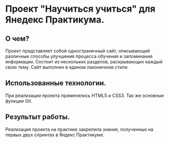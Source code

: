 # Проект "Научиться учиться" для Янедекс Практикума.

## О чем?
  Проект представляет собой одностраничный сайт, описывающий различные способы улучшения процесса обучения и запоминания информации. 
Состоит из нескольких разделов, раскрывающих каждый свою тему. Сайт выполнен в едином лаконичном стиле.

## Использованные технологии. 
  При реализации проекта применялись HTML5 и CSS3. Так же основные функции Git.
  
## Результыт работы.
Реализация проекта на практике закрепила знания, полученные на первых двух спринтах в Яндекс Практикуме.
